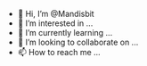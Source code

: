 - 👋 Hi, I’m @Mandisbit
- 👀 I’m interested in ...
- 🌱 I’m currently learning ...
- 💞️ I’m looking to collaborate on ...
- 📫 How to reach me ...

<!---
Mandisbit/Mandisbit is a ✨ special ✨ repository because its `README.md` (this file) appears on your GitHub profile.
You can click the Preview link to take a look at your changes.
--->
